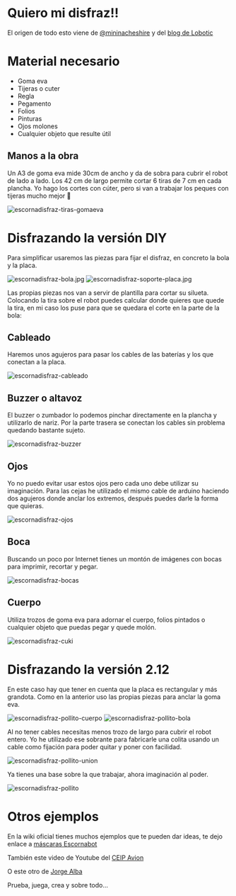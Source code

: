 # Quiero mi disfraz!!

El origen de todo esto viene de [@mininacheshire](https://twitter.com/escornabot/status/568520109033009152) y del [blog de Lobotic](http://ceipmiskatonic.blogspot.com.es/2016/01/disfraces-para-escornabot-brivoi.html)

# Material necesario
* Goma eva
* Tijeras o cuter
* Regla
* Pegamento
* Folios
* Pinturas
* Ojos molones
* Cualquier objeto que resulte útil
  
## Manos a la obra
Un A3 de goma eva mide 30cm de ancho y da de sobra para cubrir el robot de lado a lado. Los 42 cm de largo permite cortar 6 tiras de 7 cm en cada plancha. Yo hago los cortes con cúter, pero si van a trabajar los peques con tijeras mucho mejor 🙂

![escornadisfraz-tiras-gomaeva](imagenes/escornadisfraz-tiras-gomaeva.jpg)

# Disfrazando la versión DIY
Para simplificar usaremos las piezas para fijar el disfraz, en concreto la bola y la placa.
  
![escornadisfraz-bola.jpg](imagenes/escornadisfraz-bola.jpg) ![escornadisfraz-soporte-placa.jpg](imagenes/escornadisfraz-soporte-placa.jpg)
  
Las propias piezas nos van a servir de plantilla para cortar su silueta. Colocando la tira sobre el robot puedes calcular donde quieres que quede la tira, en mi caso los puse para que se quedara el corte en la parte de la bola:
  
## Cableado
Haremos unos agujeros para pasar los cables de las baterías y los que conectan a la placa.
  
![escornadisfraz-cableado](imagenes/escornadisfraz-cableado.jpg)  
  
## Buzzer o altavoz
El buzzer o zumbador lo podemos pinchar directamente en la plancha y utilizarlo de nariz.  Por la parte trasera se conectan los cables sin problema quedando bastante sujeto.
  
![escornadisfraz-buzzer](imagenes/escornadisfraz-buzzer.jpg)  
  
## Ojos
Yo no puedo evitar usar estos ojos pero cada uno debe utilizar su imaginación. Para las cejas he utilizado el mismo cable de arduino haciendo dos agujeros donde anclar los extremos, después puedes darle la forma que quieras.
  
![escornadisfraz-ojos](imagenes/escornadisfraz-ojos.jpg)  
    
## Boca
Buscando un poco por Internet tienes un montón de imágenes con bocas para imprimir, recortar y pegar.
  
![escornadisfraz-bocas](imagenes/escornadisfraz-bocas.jpg)  
    
## Cuerpo
Utiliza trozos de goma eva para adornar el cuerpo, folios pintados o cualquier objeto que puedas pegar y quede molón.
  
![escornadisfraz-cuki](imagenes/escornadisfraz-cuki.jpg)  
    
# Disfrazando la versión 2.12
En este caso hay que tener en cuenta que la placa es rectangular y más grandota. Como en la anterior uso las propias piezas para anclar la goma eva.
  
![escornadisfraz-pollito-cuerpo](imagenes/escornadisfraz-pollito-cuerpo.jpeg) ![escornadisfraz-pollito-bola](imagenes/escornadisfraz-pollito-bola.jpg)  
    
Al no tener cables necesitas menos trozo de largo para cubrir el robot entero. Yo he utilizado ese sobrante para fabricarle una colita usando un cable como fijación para poder quitar y poner con facilidad.
  
![escornadisfraz-pollito-union](imagenes/escornadisfraz-pollito-union.jpg)  
    
Ya tienes una base sobre la que trabajar, ahora imaginación al poder.
  
![escornadisfraz-pollito](imagenes/escornadisfraz-pollito.jpg)  
    
# Otros ejemplos
En la wiki oficial tienes muchos ejemplos que te pueden dar ideas, te dejo enlace a [máscaras Escornabot](http://escornabot.org/wiki/index.php/Recursos#M.C3.A1scaras)

También este video de Youtube del [CEIP Avion](https://www.youtube.com/watch?v=MtaqqE0XVQg)

O este otro de [Jorge Alba](https://twitter.com/_jorgealba/status/941775330112614401)

Prueba, juega, crea y sobre todo…
